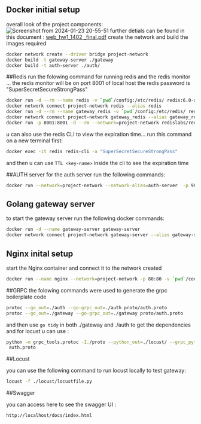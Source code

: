 ## Docker initial setup
overall look of the project components:
![Screenshot from 2024-01-23 20-55-51](https://github.com/Morning1139Angel/web-backend-project/assets/127003598/fcae876d-f313-45f5-b3e0-7c33d23b33d4)
further detials can be found in this document : [web_hw1_1402 _final.pdf](https://github.com/Morning1139Angel/web-backend-project/files/14027850/web_hw1_1402._final.pdf)
create the network and build the images required
```bash
docker network create --driver bridge project-network
docker build -t gateway-server ./gateway
docker build -t auth-server ./auth/
```
##Redis
run the folowing command for running redis and the redis monitor ... the redis monitor will be on port 8001 of local host
the redis password is "SuperSecretSecureStrongPass"
```bash
docker run -d --rm --name redis -v `pwd`/config:/etc/redis/ redis:6.0-alpine redis-server /etc/redis/redis.conf
docker network connect project-network redis --alias redis
docker run -d --rm --name gateway_redis -v `pwd`/config:/etc/redis/ redis:6.0-alpine redis-server /etc/redis/redis.conf
docker network connect project-network gateway_redis --alias gateway_redis
docker run -p 8001:8001 -d --rm --network=project-network redislabs/redisinsight:latest
```
u can also use the redis CLI to view the expiration time... run this command on a new terminal first:
```bash
docker exec -it redis redis-cli -a "SuperSecretSecureStrongPass"
```
and then u can use ```TTL <key-name>``` inside the cli to see the expiration time

##AUTH server
for the auth server run the following commands:
```bash
docker run --network=project-network --network-alias=auth-server  -p 9000:9000 -d --name auth-server auth-server
```

## Golang gateway server
to start the gateway server run the following docker commands:
```bash
docker run -d --name gateway-server gateway-server
docker network connect project-network gateway-server --alias gateway-server
```
## Nginx inital setup 
start the Nginx container and connect it to the network created
```bash
docker run --name nginx --network=project-network -p 80:80 -v `pwd`/config/default.conf:/etc/nginx/conf.d/default.conf -d nginx
```

##GRPC
the folowing commands were used to generate the grpc boilerplate code 
```bash
protoc --go_out=./auth --go-grpc_out=./auth proto/auth.proto
protoc --go_out=./gateway --go-grpc_out=./gateway proto/auth.proto
```
and then use ```go tidy``` in both ./gateway and ./auth to get the dependencies
and for locust u can use : 
```bash
python -m grpc_tools.protoc -I./proto --python_out=./locust/ --grpc_python_out=./locust
 auth.proto
```
##Locust

you can use the following command to run locust locally to test gateway:
```bash
locust -f ./locust/locustfile.py 
```

##Swagger

you can access here to see the swagger UI : 

```bash
http://localhost/docs/index.html
```
